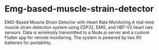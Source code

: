 # Emg-based-muscle-strain-detector
EMG-Based Muscle Strain Detector with Heart Rate Monitoring A real-time muscle strain detection system using ESP32, EMG, and HBT-V2 heart rate sensors. Data is wirelessly transmitted to a Node.js server and a custom Flutter app for remote monitoring. The system is powered by two 9V batteries for portability.
